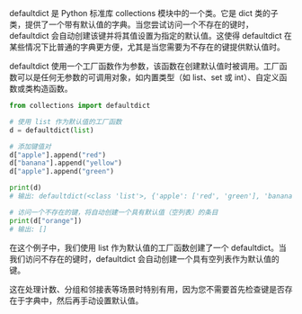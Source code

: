 defaultdict 是 Python 标准库 collections 模块中的一个类。它是 dict 类的子类，提供了一个带有默认值的字典。当您尝试访问一个不存在的键时，defaultdict 会自动创建该键并将其值设置为指定的默认值。这使得 defaultdict 在某些情况下比普通的字典更方便，尤其是当您需要为不存在的键提供默认值时。

defaultdict 使用一个工厂函数作为参数，该函数在创建默认值时被调用。工厂函数可以是任何无参数的可调用对象，如内置类型（如 list、set 或 int）、自定义函数或类构造函数。  

```python
from collections import defaultdict

# 使用 list 作为默认值的工厂函数
d = defaultdict(list)

# 添加键值对
d["apple"].append("red")
d["banana"].append("yellow")
d["apple"].append("green")

print(d)
# 输出: defaultdict(<class 'list'>, {'apple': ['red', 'green'], 'banana': ['yellow']})

# 访问一个不存在的键，将自动创建一个具有默认值（空列表）的条目
print(d["orange"])
# 输出: []
```

在这个例子中，我们使用 list 作为默认值的工厂函数创建了一个 defaultdict。当我们访问不存在的键时，defaultdict 会自动创建一个具有空列表作为默认值的键。

这在处理计数、分组和邻接表等场景时特别有用，因为您不需要首先检查键是否存在于字典中，然后再手动设置默认值。

